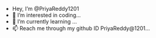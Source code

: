 - Hey, I’m @PriyaReddy1201
- 👀 I’m interested in coding...
- 🌱 I’m currently learning ...
- 📫  Reach me through my github ID PriyaReddy@1201...

<!---
PriyaReddy1201/PriyaReddy1201 is a ✨ special ✨ repository because its `README.md` (this file) appears on your GitHub profile.
You can click the Preview link to take a look at your changes.
--->
